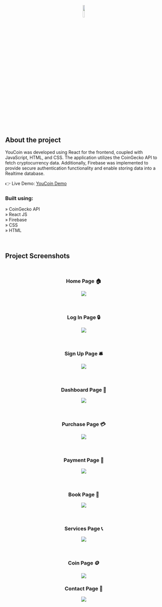 <div align='center'><img style="width:10%" src='logo.png'/></div>

<h2>About the project</h2>

<p>YouCoin was developed using React for the frontend, coupled with JavaScript, HTML, and CSS. The application utilizes the CoinGecko API to fetch cryptocurrency data. Additionally, Firebase was implemented to provide secure authentication functionality and enable storing data into a Realtime database.

</p>

👉 Live Demo: <a href='https://youcoin.vercel.app'>YouCoin Demo</a>

<h3>Built using:</h3>

» CoinGecko API <br>
» React JS <br>
» Firebase <br>
» CSS <br>
» HTML<br>

<br>

<h2>Project Screenshots</h2>
<br>
<h3 align='center'>Home Page 🏠</h3>

<div align='center'>
  <img src='./readme/hero.png'/>
</div>
<br><br>

<h3 align='center'>Log In Page 🔒</h3>
<div align='center'>
  <img src='./readme/login.png'/>
</div>
<br><br>
<h3 align='center'>Sign Up Page 🛎️</h3>
<div align='center'>
  <img src='./readme/signupp.png'/>
</div>
<br><br>
<h3 align='center'>Dashboard Page 🦾</h3>
<div align='center'>
  <img src='./readme/dashboard.png'/>
</div>
<br><br>
<h3 align='center'>Purchase Page 💳</h3>
<div align='center'>
  <img src='./readme/purchases.png'/>
</div>
<br><br>
<h3 align='center'>Payment Page 💸</h3>
<div align='center'>
  <img src='./readme/payment.png'/>
</div>
<br><br>
  <h3 align='center'>Book Page 📖</h3>
<div align='center'>
  <img src='./readme/book.png'/>
</div>
<br><br>
<h3 align='center'>Services Page 📞</h3>
<div align='center'>
  <img src='./readme/service.png'/>
</div>
<br><br>
<h3 align='center'>Coin Page 🪙</h3>

<div align='center'>
  <img src='./readme/coin.png'/>
</div>
<h3 align='center'> Contact Page 📱</h3>

<div align='center'>
  <img src='./readme/contact.png'/>
</div>
<br><br>
